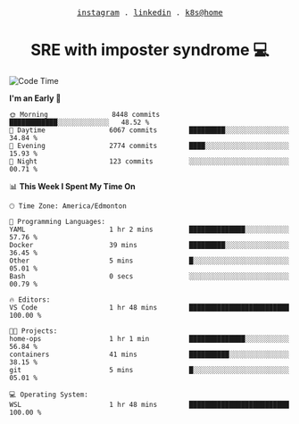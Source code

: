 <p align="center">
  <samp>
    <a href="https://www.instagram.com/lildrunkensmurf/">instagram</a> .
    <a href="https://www.linkedin.com/in/joryirving/">linkedin</a> .
    <a href="https://github.com/joryirving/home-ops">k8s@home</a>
  </samp>
</p>

<h1 align="center">
  SRE with imposter syndrome 💻
</h1>

<!--START_SECTION:waka-->
![Code Time](http://img.shields.io/badge/Code%20Time-171%20hrs%2051%20mins-blue)

**I'm an Early 🐤** 

```text
🌞 Morning                8448 commits        ████████████░░░░░░░░░░░░░   48.52 % 
🌆 Daytime                6067 commits        █████████░░░░░░░░░░░░░░░░   34.84 % 
🌃 Evening                2774 commits        ████░░░░░░░░░░░░░░░░░░░░░   15.93 % 
🌙 Night                  123 commits         ░░░░░░░░░░░░░░░░░░░░░░░░░   00.71 % 
```


📊 **This Week I Spent My Time On** 

```text
🕑︎ Time Zone: America/Edmonton

💬 Programming Languages: 
YAML                     1 hr 2 mins         ██████████████░░░░░░░░░░░   57.76 % 
Docker                   39 mins             █████████░░░░░░░░░░░░░░░░   36.45 % 
Other                    5 mins              █░░░░░░░░░░░░░░░░░░░░░░░░   05.01 % 
Bash                     0 secs              ░░░░░░░░░░░░░░░░░░░░░░░░░   00.79 % 

🔥 Editors: 
VS Code                  1 hr 48 mins        █████████████████████████   100.00 % 

🐱‍💻 Projects: 
home-ops                 1 hr 1 min          ██████████████░░░░░░░░░░░   56.84 % 
containers               41 mins             ██████████░░░░░░░░░░░░░░░   38.15 % 
git                      5 mins              █░░░░░░░░░░░░░░░░░░░░░░░░   05.01 % 

💻 Operating System: 
WSL                      1 hr 48 mins        █████████████████████████   100.00 % 
```


<!--END_SECTION:waka-->
